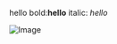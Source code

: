hello
bold:**hello**
italic: *hello*


![Image](https://images-wixmp-ed30a86b8c4ca887773594c2.wixmp.com/f/05876b8a-135a-42d6-9412-bdd6f8fad6dd/d6ehtjk-dd05b8a9-7287-4795-8abe-5673bea6945b.png/v1/fill/w_1024,h_750,strp/spurdo_sparde_vector_by_kevinino_d6ehtjk-fullview.png?token=eyJ0eXAiOiJKV1QiLCJhbGciOiJIUzI1NiJ9.eyJzdWIiOiJ1cm46YXBwOjdlMGQxODg5ODIyNjQzNzNhNWYwZDQxNWVhMGQyNmUwIiwiaXNzIjoidXJuOmFwcDo3ZTBkMTg4OTgyMjY0MzczYTVmMGQ0MTVlYTBkMjZlMCIsIm9iaiI6W1t7ImhlaWdodCI6Ijw9NzUwIiwicGF0aCI6IlwvZlwvMDU4NzZiOGEtMTM1YS00MmQ2LTk0MTItYmRkNmY4ZmFkNmRkXC9kNmVodGprLWRkMDViOGE5LTcyODctNDc5NS04YWJlLTU2NzNiZWE2OTQ1Yi5wbmciLCJ3aWR0aCI6Ijw9MTAyNCJ9XV0sImF1ZCI6WyJ1cm46c2VydmljZTppbWFnZS5vcGVyYXRpb25zIl19.idrmJAHLT4aD2lWE6T-JIP4Frs2-ZnecB1UAPGnuvw8)
